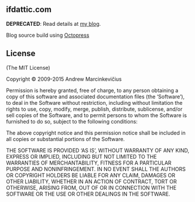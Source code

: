 ## ifdattic.com

**DEPRECATED**: Read details at [my blog](http://www.ifdattic.com/how-to-octopress-to-sculpin).

Blog source build using [Octopress](http://octopress.org)

## License
(The MIT License)

Copyright © 2009-2015 Andrew Marcinkevičius

Permission is hereby granted, free of charge, to any person obtaining a copy of this software and associated documentation files (the ‘Software’), to deal in the Software without restriction, including without limitation the rights to use, copy, modify, merge, publish, distribute, sublicense, and/or sell copies of the Software, and to permit persons to whom the Software is furnished to do so, subject to the following conditions:

The above copyright notice and this permission notice shall be included in all copies or substantial portions of the Software.

THE SOFTWARE IS PROVIDED ‘AS IS’, WITHOUT WARRANTY OF ANY KIND, EXPRESS OR IMPLIED, INCLUDING BUT NOT LIMITED TO THE WARRANTIES OF MERCHANTABILITY, FITNESS FOR A PARTICULAR PURPOSE AND NONINFRINGEMENT. IN NO EVENT SHALL THE AUTHORS OR COPYRIGHT HOLDERS BE LIABLE FOR ANY CLAIM, DAMAGES OR OTHER LIABILITY, WHETHER IN AN ACTION OF CONTRACT, TORT OR OTHERWISE, ARISING FROM, OUT OF OR IN CONNECTION WITH THE SOFTWARE OR THE USE OR OTHER DEALINGS IN THE SOFTWARE.
